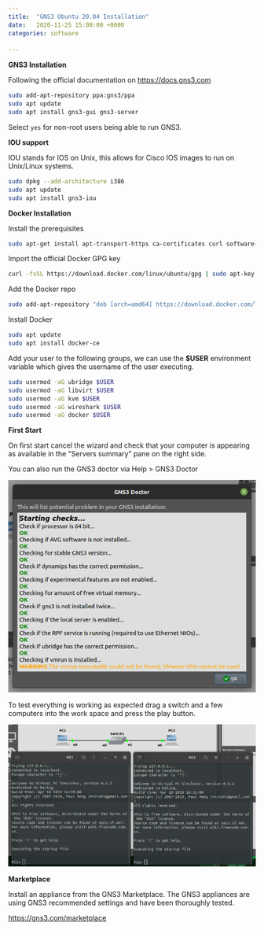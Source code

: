 ```yaml
---
title:  "GNS3 Ubuntu 20.04 Installation"
date:   2020-11-25 15:00:00 +0000
categories: software

---
```


**GNS3 Installation**

Following the official documentation on https://docs.gns3.com

```bash
sudo add-apt-repository ppa:gns3/ppa
sudo apt update  
sudo apt install gns3-gui gns3-server
```

Select `yes` for non-root users being able to run GNS3.

**IOU support**

IOU stands for IOS on Unix, this allows for Cisco IOS images to run on Unix/Linux systems.

```bash
sudo dpkg --add-architecture i386
sudo apt update
sudo apt install gns3-iou
```

**Docker Installation**

Install the prerequisites

```bash
sudo apt-get install apt-transport-https ca-certificates curl software-properties-common
```

Import the official Docker GPG key

```bash
curl -fsSL https://download.docker.com/linux/ubuntu/gpg | sudo apt-key add -
```

Add the Docker repo

```bash
sudo add-apt-repository "deb [arch=amd64] https://download.docker.com/linux/ubuntu $(lsb_release -cs) stable"
```

Install Docker

```bash
sudo apt update
sudo apt install docker-ce
```

Add your user to the following groups, we can use the **$USER** environment variable which gives the username of the user executing.

```bash
sudo usermod -aG ubridge $USER
sudo usermod -aG libvirt $USER
sudo usermod -aG kvm $USER
sudo usermod -aG wireshark $USER
sudo usermod -aG docker $USER
```

**First Start**

On first start cancel the wizard and check that your computer is appearing as available in the "Servers summary" pane on the right side.

You can also run the GNS3 doctor via Help > GNS3 Doctor

![GNS3 Doctor](/assets/images/posts/gns3_doctor.png)

To test everything is working as expected drag a switch and a few computers into the work space and press the play button.

![GNS3 First Start](/assets/images/posts/gns3_firststart.png)

**Marketplace**

Install an appliance from the GNS3 Marketplace. The GNS3 appliances are using GNS3 recommended settings and have been thoroughly tested.

https://gns3.com/marketplace
